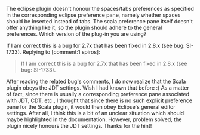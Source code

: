 The eclipse plugin doesn't honour the spaces/tabs preferences as specified in the corresponding eclipse preference pane, namely whether spaces should be inserted instead of tabs.
The scala preference pane itself doesn't offer anything like it, so the plugin should adhere to the general preferences.
Which version of the plug-in you are using?

If I am correct this is a bug for 2.7x that has been fixed in 2.8.x (see bug: SI-1733). 
Replying to [comment:1 spiros]:
> If I am correct this is a bug for 2.7x that has been fixed in 2.8.x (see bug: SI-1733). 

After reading the related bug's comments, I do now realize that the Scala plugin obeys the JDT settings. Wish I had known that before :) As a matter of fact, since there is usually a corresponding preference pane associated with JDT, CDT, etc., I thought that since there is no such explicit preference pane for the Scala plugin, it would then obey Eclipse's general editor settings. After all, I think this is a bit of an unclear situation which should maybe highlighted in the documentation.
However, problem solved, the plugin nicely honours the JDT settings. Thanks for the hint!

